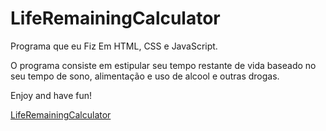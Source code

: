 # LifeRemainingCalculator

Programa que eu Fiz Em HTML, CSS e JavaScript.

O programa consiste em estipular seu tempo restante de vida baseado no seu tempo de sono, alimentação e uso de alcool e outras drogas.

Enjoy and have fun!

[LifeRemainingCalculator](https://douglasantonni.github.io/LifeRemainingCalculator/)
